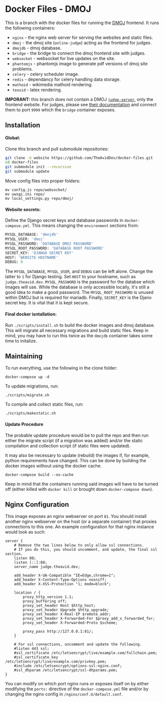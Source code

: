 # Docker Files - DMOJ
This is a branch with the docker files for running the [DMOJ](https://github.com/DMOJ/online-judge) frontend. It runs the following containers:
 * `nginx` - the nginx web server for serving the websites and static files.
 * `dmoj` - the dmoj site (`online-judge`) acting as the frontend for judges.
 * `dmojdb` - dmoj database.
 * `bridge` - the bridge to connect the dmoj frontend site with judges.
 * `websocket` - websocket for live updates on the site.
 * `phantomjs` - phantomjs image to generate pdf versions of dmoj site problems.
 * `celery` - celery scheduler image.
 * `redis` - dependancy for celery handling data storage.
 * `mathoid` - wikimedia mathoid rendering.
 * `texoid` - latex rendering.
 
 **IMPORANT:** this branch does not contain a DMOJ [`judge-server`](https://github.com/DMOJ/judge-server), only the frontend website. For judges, please see [their documentation](https://docs.dmoj.ca/#/judge/linux_installation) and connect them to port `9999` which the `bridge` container exposes.
 
## Installation
#### Global:
Clone this branch and pull submodule repositories:
```sh
git clone -b website https://github.com/TheAvidDev/docker-files.git
cd docker-files
git submodule init --recursive
git submodule update
```

Move config files into proper folders:
```
mv config.js repo/websocket/
mv uwsgi.ini repo/
mv local_settings.py repo/dmoj/
```

#### Website secrets:
Define the Django secret keys and database passwords in `docker-compose.yml`. This means changing the `environment` sections from:
```py
MYSQL_DATABASE: 'dmojdb'
MYSQL_USER: 'dmoj'
MYSQL_PASSWORD: 'DATABASE DMOJ PASSWORD'
MYSQL_ROOT_PASSWORD: 'DATABASE ROOT PASSWORD'
SECRET_KEY: 'DJANGO SECRET KEY'
HOST: 'WEBSITE HOSTNAME'
DEBUG: 0
```

The `MYSQL_DATABASE`, `MYSQL_USER`, and `DEBUG` can be left alone. Change the latter to `1` for Django testing. Set `HOST` to your hostname, such as `judge.theavid.dev`. `MYSQL_PASSWORD` is the password for the databse which images will use. While the database is only accessible locally, it's still a good idea to make a good password. The `MYSQL_ROOT_PASSWORD` is unused within DMOJ but is required for mariadb. Finally, `SECRET_KEY` is the Djano secret key. It is vital that it is kept secure.

#### Final docker isntallation:
Run `./scripts/install.sh` to build the docker images and dmoj database. This will migrate all necessary migrations and build static files. Keep in mind, you may have to run this twice as the `dmojdb` container takes some time to initalize.

## Maintaining
To run everything, use the following in the clone folder:
```
docker-compose up -d
```

To update migrations, run:
```
./scripts/migrate.sh
```

To compile and collect static files, run:
```
./scripts/makestatic.sh
```

#### Update Procedure
The probable update procedure would be to pull the repo and then run either the migrate script (if a migration was added) and/or the static compilation and collection script (if static files were updated).

It may also be necessary to update (rebuild) the images if, for example, python requirements have changed. This can be done by building the docker images without using the docker cache.
```
docker-compose build --no-cache
```

Keep in mind that the containers running said images will have to be turned off (either killed with `docker kill` or brought down `docker-compose down`).

## Nginx Configuration
This image exposes an nginx webserver on port `81`. You should install another nginx webserver on the host (or a separate container) that proxies connections to this one. An example configuration for that nginx instance would look as such:
```nginx
server {
    # Remove the two lines below to only allow ssl connections.
    # If you do this, you should uncomment, and update, the final ssl section.
    listen 80;
    listen [::]:80;
    server_name judge.theavid.dev;

    add_header X-UA-Compatible "IE=Edge,chrome=1";
    add_header X-Content-Type-Options nosniff;
    add_header X-XSS-Protection "1; mode=block";

    location / {
        proxy_http_version 1.1;
        proxy_buffering off;
        proxy_set_header Host $http_host;
        proxy_set_header Upgrade $http_upgrade;
        proxy_set_header X-Real-IP $remote_addr;
        proxy_set_header X-Forwarded-For $proxy_add_x_forwarded_for;
        proxy_set_header X-Forwarded-Proto $scheme;

        proxy_pass http://127.0.0.1:81/;
    }

    # For ssl connections, uncomment and update the following.
    #listen 443 ssl;
    #ssl_certificate /etc/letsencrypt/live/example.com/fullchain.pem;
    #ssl_certificate_key /etc/letsencrypt/live/example.com/privkey.pem;
    #include /etc/letsencrypt/options-ssl-nginx.conf;
    #ssl_dhparam /etc/letsencrypt/ssl-dhparams.pem;
}
```
You can modify on which port nginx runs or exposes itself on by either modifying the `ports:` directive of the `docker-compose.yml` file and/or by changing the nginx config in `/nginx/conf.d/default.conf`.
